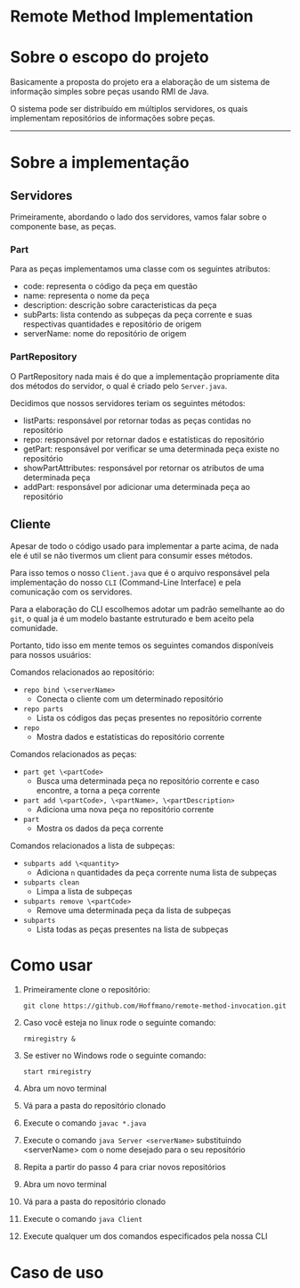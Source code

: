 # Remote Method Implementation

# Sobre o escopo do projeto

Basicamente a proposta do projeto era a elaboração de um sistema de informação simples sobre peças usando RMI de Java.

O sistema pode ser distribuído em múltiplos servidores, os quais implementam repositórios de informações sobre peças.

---
# Sobre a implementação
## Servidores

Primeiramente, abordando o lado dos servidores, vamos falar sobre o componente base, as peças.

### Part

Para as peças implementamos uma classe com os seguintes atributos:

- code: representa o código da peça em questão
- name: representa o nome da peça
- description: descrição sobre caracteristicas da peça
- subParts: lista contendo as subpeças da peça corrente e suas respectivas quantidades e repositório de origem
- serverName: nome do repositório de origem

### PartRepository

O PartRepository nada mais é do que a implementação propriamente dita dos métodos do servidor, o qual é criado pelo `Server.java`.

Decidimos que nossos servidores teriam os seguintes métodos:

- listParts: responsável por retornar todas as peças contidas no repositório
- repo: responsável por retornar dados e estatísticas do repositório
- getPart: responsável por verificar se uma determinada peça existe no repositório
- showPartAttributes: responsável por retornar os atributos de uma determinada peça
- addPart: responsável por adicionar uma determinada peça ao repositório

## Cliente

Apesar de todo o código usado para implementar a parte acima, de nada ele é util se não tivermos um client para consumir esses métodos.

Para isso temos o nosso `Client.java` que é o arquivo responsável pela implementação do nosso `CLI` (Command-Line Interface) e pela comunicação com os servidores.

Para a elaboração do CLI escolhemos adotar um padrão semelhante ao do `git`, o qual ja é um modelo bastante estruturado e bem aceito pela comunidade.

Portanto, tido isso em mente temos os seguintes comandos disponíveis para nossos usuários:

Comandos relacionados ao repositório:

- `repo bind \<serverName>`
  - Conecta o cliente com um determinado repositório
- `repo parts`
  - Lista os códigos das peças presentes no repositório corrente
- `repo`
  - Mostra dados e estatísticas do repositório corrente

Comandos relacionados as peças:

- `part get \<partCode>`
  - Busca uma determinada peça no repositório corrente e caso encontre, a torna a peça corrente
- ``part add \<partCode>, \<partName>, \<partDescription>``
  - Adiciona uma nova peça no repositório corrente
- ``part``
  - Mostra os dados da peça corrente

Comandos relacionados a lista de subpeças:

- ``subparts add \<quantity>``
  - Adiciona `n` quantidades da peça corrente numa lista de subpeças
- `subparts clean`
  - Limpa a lista de subpeças
- ``subparts remove \<partCode>``
  - Remove uma determinada peça da lista de subpeças
- ``subparts``
  - Lista todas as peças presentes na lista de subpeças

# Como usar

1. Primeiramente clone o repositório:

    `git clone https://github.com/Hoffmano/remote-method-invocation.git`

2. Caso você esteja no linux rode o seguinte comando:

    `rmiregistry &`

3. Se estiver no Windows rode o seguinte comando:

    `start rmiregistry`

4. Abra um novo terminal
5. Vá para a pasta do repositório clonado
6. Execute o comando `javac *.java`
7. Execute o comando `java Server <serverName>` substituindo \<serverName> com o nome desejado para o seu repositório
8. Repita a partir do passo 4 para criar novos repositórios
9. Abra um novo terminal
10. Vá para a pasta do repositório clonado
11. Execute o comando `java Client`
12. Execute qualquer um dos comandos especificados pela nossa CLI

# Caso de uso
